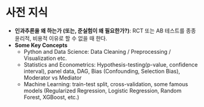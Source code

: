 # 사전 지식

- **인과추론을 왜 하는가 (또는, 준실험이 왜 필요한가?)**: RCT 또는 AB 테스트를 종종 윤리적, 비용적 이유로 할 수 없을 때 한다.
- **Some Key Concepts**
  - Python and Data Science: Data Cleaning / Preprocessing / Visualization etc.
  - Statistics and Econometrics: Hypothesis-testing(p-value, confidence interval), panel data, DAG, Bias (Confounding, Selection Bias), Moderator vs Mediator
  - Machine Learning: train-test split, cross-validation, some famous models (Regularized Regression, Logistic Regression, Random Forest, XGBoost, etc.)